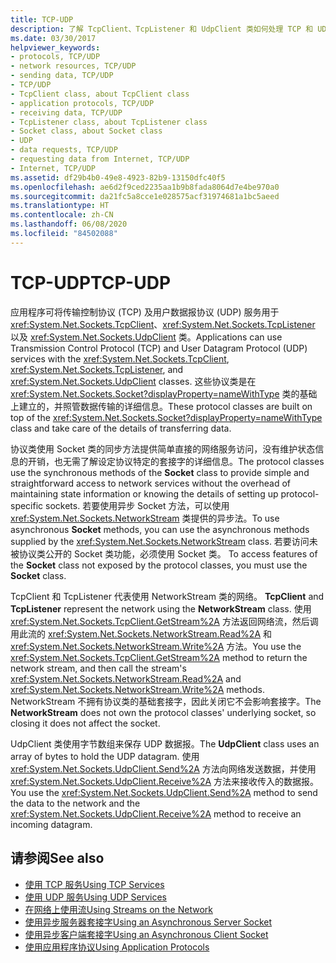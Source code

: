 ```yaml
---
title: TCP-UDP
description: 了解 TcpClient、TcpListener 和 UdpClient 类如何处理 TCP 和 UDP 服务，这些服务负责处理 .NET Framework 中数据传输的细节。
ms.date: 03/30/2017
helpviewer_keywords:
- protocols, TCP/UDP
- network resources, TCP/UDP
- sending data, TCP/UDP
- TCP/UDP
- TcpClient class, about TcpClient class
- application protocols, TCP/UDP
- receiving data, TCP/UDP
- TcpListener class, about TcpListener class
- Socket class, about Socket class
- UDP
- data requests, TCP/UDP
- requesting data from Internet, TCP/UDP
- Internet, TCP/UDP
ms.assetid: df29b4b0-49e8-4923-82b9-13150dfc40f5
ms.openlocfilehash: ae6d2f9ced2235aa1b9b8fada8064d7e4be970a0
ms.sourcegitcommit: da21fc5a8cce1e028575acf31974681a1bc5aeed
ms.translationtype: HT
ms.contentlocale: zh-CN
ms.lasthandoff: 06/08/2020
ms.locfileid: "84502088"
---
```

# <a name="tcp-udp"></a><span data-ttu-id="6af8a-103">TCP-UDP</span><span class="sxs-lookup"><span data-stu-id="6af8a-103">TCP-UDP</span></span>
<span data-ttu-id="6af8a-104">应用程序可将传输控制协议 (TCP) 及用户数据报协议 (UDP) 服务用于 <xref:System.Net.Sockets.TcpClient>、<xref:System.Net.Sockets.TcpListener> 以及 <xref:System.Net.Sockets.UdpClient> 类。</span><span class="sxs-lookup"><span data-stu-id="6af8a-104">Applications can use Transmission Control Protocol (TCP) and User Datagram Protocol (UDP) services with the <xref:System.Net.Sockets.TcpClient>, <xref:System.Net.Sockets.TcpListener>, and <xref:System.Net.Sockets.UdpClient> classes.</span></span> <span data-ttu-id="6af8a-105">这些协议类是在 <xref:System.Net.Sockets.Socket?displayProperty=nameWithType> 类的基础上建立的，并照管数据传输的详细信息。</span><span class="sxs-lookup"><span data-stu-id="6af8a-105">These protocol classes are built on top of the <xref:System.Net.Sockets.Socket?displayProperty=nameWithType> class and take care of the details of transferring data.</span></span>  
  
 <span data-ttu-id="6af8a-106">协议类使用 Socket 类的同步方法提供简单直接的网络服务访问，没有维护状态信息的开销，也无需了解设定协议特定的套接字的详细信息。</span><span class="sxs-lookup"><span data-stu-id="6af8a-106">The protocol classes use the synchronous methods of the **Socket** class to provide simple and straightforward access to network services without the overhead of maintaining state information or knowing the details of setting up protocol-specific sockets.</span></span> <span data-ttu-id="6af8a-107">若要使用异步 Socket 方法，可以使用 <xref:System.Net.Sockets.NetworkStream> 类提供的异步法。</span><span class="sxs-lookup"><span data-stu-id="6af8a-107">To use asynchronous **Socket** methods, you can use the asynchronous methods supplied by the <xref:System.Net.Sockets.NetworkStream> class.</span></span> <span data-ttu-id="6af8a-108">若要访问未被协议类公开的 Socket 类功能，必须使用 Socket 类。 </span><span class="sxs-lookup"><span data-stu-id="6af8a-108">To access features of the **Socket** class not exposed by the protocol classes, you must use the **Socket** class.</span></span>  
  
 <span data-ttu-id="6af8a-109">TcpClient 和 TcpListener 代表使用 NetworkStream 类的网络。  </span><span class="sxs-lookup"><span data-stu-id="6af8a-109">**TcpClient** and **TcpListener** represent the network using the **NetworkStream** class.</span></span> <span data-ttu-id="6af8a-110">使用 <xref:System.Net.Sockets.TcpClient.GetStream%2A> 方法返回网络流，然后调用此流的 <xref:System.Net.Sockets.NetworkStream.Read%2A> 和 <xref:System.Net.Sockets.NetworkStream.Write%2A> 方法。</span><span class="sxs-lookup"><span data-stu-id="6af8a-110">You use the <xref:System.Net.Sockets.TcpClient.GetStream%2A> method to return the network stream, and then call the stream's <xref:System.Net.Sockets.NetworkStream.Read%2A> and <xref:System.Net.Sockets.NetworkStream.Write%2A> methods.</span></span> <span data-ttu-id="6af8a-111">NetworkStream 不拥有协议类的基础套接字，因此关闭它不会影响套接字。</span><span class="sxs-lookup"><span data-stu-id="6af8a-111">The **NetworkStream** does not own the protocol classes' underlying socket, so closing it does not affect the socket.</span></span>  
  
 <span data-ttu-id="6af8a-112">UdpClient 类使用字节数组来保存 UDP 数据报。</span><span class="sxs-lookup"><span data-stu-id="6af8a-112">The **UdpClient** class uses an array of bytes to hold the UDP datagram.</span></span> <span data-ttu-id="6af8a-113">使用 <xref:System.Net.Sockets.UdpClient.Send%2A> 方法向网络发送数据，并使用 <xref:System.Net.Sockets.UdpClient.Receive%2A> 方法来接收传入的数据报。</span><span class="sxs-lookup"><span data-stu-id="6af8a-113">You use the <xref:System.Net.Sockets.UdpClient.Send%2A> method to send the data to the network and the <xref:System.Net.Sockets.UdpClient.Receive%2A> method to receive an incoming datagram.</span></span>  
  
## <a name="see-also"></a><span data-ttu-id="6af8a-114">请参阅</span><span class="sxs-lookup"><span data-stu-id="6af8a-114">See also</span></span>

- [<span data-ttu-id="6af8a-115">使用 TCP 服务</span><span class="sxs-lookup"><span data-stu-id="6af8a-115">Using TCP Services</span></span>](using-tcp-services.md)
- [<span data-ttu-id="6af8a-116">使用 UDP 服务</span><span class="sxs-lookup"><span data-stu-id="6af8a-116">Using UDP Services</span></span>](using-udp-services.md)
- [<span data-ttu-id="6af8a-117">在网络上使用流</span><span class="sxs-lookup"><span data-stu-id="6af8a-117">Using Streams on the Network</span></span>](using-streams-on-the-network.md)
- [<span data-ttu-id="6af8a-118">使用异步服务器套接字</span><span class="sxs-lookup"><span data-stu-id="6af8a-118">Using an Asynchronous Server Socket</span></span>](using-an-asynchronous-server-socket.md)
- [<span data-ttu-id="6af8a-119">使用异步客户端套接字</span><span class="sxs-lookup"><span data-stu-id="6af8a-119">Using an Asynchronous Client Socket</span></span>](using-an-asynchronous-client-socket.md)
- [<span data-ttu-id="6af8a-120">使用应用程序协议</span><span class="sxs-lookup"><span data-stu-id="6af8a-120">Using Application Protocols</span></span>](using-application-protocols.md)
